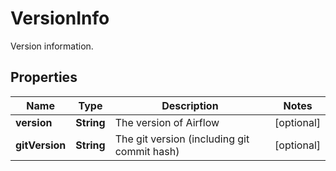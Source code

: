 

# VersionInfo

Version information.
## Properties

Name | Type | Description | Notes
------------ | ------------- | ------------- | -------------
**version** | **String** | The version of Airflow |  [optional]
**gitVersion** | **String** | The git version (including git commit hash) |  [optional]



